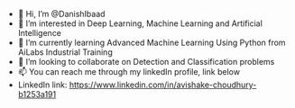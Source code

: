 - 👋 Hi, I’m @DanishIbaad
- 👀 I’m interested in Deep Learning, Machine Learning and Artificial Intelligence
- 🌱 I’m currently learning Advanced Machine Learning Using Python from AiLabs Industrial Training
- 💞️ I’m looking to collaborate on Detection and Classification problems
- 📫 You can reach me through my linkedIn profile, link below
- LinkedIn link: https://www.linkedin.com/in/avishake-choudhury-b1253a191

<!---
DanishIbaad/DanishIbaad is a ✨ special ✨ repository because its `README.md` (this file) appears on your GitHub profile.
You can click the Preview link to take a look at your changes.
--->
